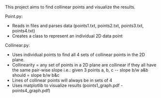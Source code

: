 This project aims to find collinear points and visualize the results. 

Point.py:
  - Reads in files and parses data (points1.txt, points2.txt, points3.txt, points4.txt)
  - Creates a class to represent an individual 2D data point

Collinear.py:
  - Uses individual points to find all 4 sets of collinear points in the 2D plane.
  - Collinearity = any set of points in a 2D plane are collinear if they all have the same pair-wise slope
      i.e.: given 3 points a, b, c -- slope b/w a&b should = slope b/w b&c
  - Lines of collinear points will always be in sets of 4
  - Uses matplotlib to visualize results (points1_graph.pdf - points4_graph.pdf)

